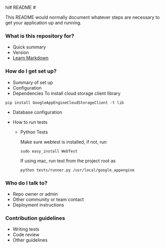 hi# README #

This README would normally document whatever steps are necessary to get your application up and running.

### What is this repository for? ###

* Quick summary
* Version
* [Learn Markdown](https://bitbucket.org/tutorials/markdowndemo)

### How do I get set up? ###

* Summary of set up
* Configuration
* Dependencies
To install cloud storage client library

`pip install GoogleAppEngineCloudStorageClient -t lib`

* Database configuration
* How to run tests

    * Python Tests
    
        Make sure webtest is installed, if not, run

        `sudo easy_install WebTest`

        If using mac, run test from the project root as 

        `python tests/runner.py /usr/local/google_appengine `
### Who do I talk to? ###

* Repo owner or admin
* Other community or team contact
* Deployment instructions

### Contribution guidelines ###

* Writing tests
* Code review
* Other guidelines



